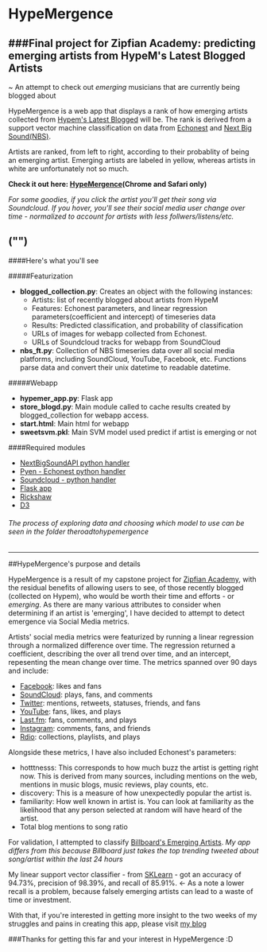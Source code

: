 HypeMergence
======================

###Final project for Zipfian Academy: predicting emerging artists from HypeM's Latest Blogged Artists
--------------------------------------
~ An attempt to check out *emerging* musicians that are currently being blogged about

HypeMergence is a web app that displays a rank of how emerging artists collected from [Hypem's Latest Blogged](http://hypem.com/latest/noremix) will be. The rank is derived from a support vector machine classification on data from [Echonest](http://the.echonest.com/) and [Next Big Sound(NBS)](https://www.nextbigsound.com/).

Artists are ranked, from left to right, according to their probablity of being an emerging artist. Emerging artists are labeled in yellow, whereas artists in white are unfortunately not so much. 

**Check it out here: [HypeMergence](http://bit.ly/1nYCk7q)(Chrome and Safari only)**

*For some goodies, if you click the artist you'll get their song via Soundcloud. If you hover, you'll see their social media user change over time - normalized to account for artists with less follwers/listens/etc.*

("")
--------------------------------------
####Here's what you'll see

#####Featurization

- **blogged_collection.py**: Creates an object with the following instances: 
	- Artists: list of recently blogged about artists from HypeM
	- Features: Echonest parameters, and linear regression parameters(coefficient and intercept) of timeseries data
	- Results: Predicted classification, and probability of classification 
	- URLs of images for webapp collected from Echonest.
	- URLs of Soundcloud tracks for webapp from SoundCloud
- **nbs_ft.py**: Collection of NBS timeseries data over all social media platforms, including SoundCloud, YouTube, Facebook, etc. Functions parse data and convert their unix datetime to readable datetime. 

#####Webapp

- **hypemer_app.py**: Flask app
- **store_blogd.py**: Main module called to cache results created by blogged_collection for webapp access. 
- **start.html**: Main html for webapp
- **sweetsvm.pkl**: Main SVM model used predict if artist is emerging or not

####Required modules
* [NextBigSoundAPI python handler](https://github.com/buckheroux/NBS-API-Python)
* [Pyen - Echonest python handler](https://github.com/echonest/pyen)
* [Soundcloud - python handler](https://github.com/soundcloud/soundcloud-python)
* [Flask app](http://flask.pocoo.org/)
* [Rickshaw](https://github.com/shutterstock/rickshaw)
* [D3](https://d3js.org/)

###### *The process of exploring data and choosing which model to use can be seen in the folder theroadtohypemergence* 


----------------

##HypeMergence's purpose and details

HypeMergence is a result of my capstone project for [Zipfian Academy](http://www.zipfianacademy.com/), with the residual benefits of allowing users to see, of those recently blogged (collected on Hypem), who would be worth their time and efforts - or *emerging*. As there are many various attributes to consider when determining if an artist is 'emerging', I have decided to attempt to detect emergence via Social Media metrics. 

Artists' social media metrics were featurized by running a linear regression through a normalized difference over time. The regression returned a coefficient, describing the over all trend over time, and an intercept, repesenting the mean change over time. The metrics spanned over 90 days and include:

- <u>Facebook</u>: likes and fans
- <u>SoundCloud</u>: plays, fans, and comments
- <u>Twitter</u>: mentions, retweets, statuses, friends, and fans
- <u>YouTube</u>: fans, likes, and plays
- <u>Last.fm</u>: fans, comments, and plays
- <u>Instagram</u>: comments, fans, and friends 
- <u>Rdio</u>: collections, playlists, and plays
	 
Alongside these metrics, I have also included Echonest's parameters:

- hotttnesss: This corresponds to how much buzz the artist is getting right now. This is derived from many sources, including mentions on the web, mentions in music blogs, music reviews, play counts, etc.
- discovery: This is a measure of how unexpectedly popular the artist is.
- familiarity: How well known in artist is. You can look at familiarity as the likelihood that any person selected at random will have heard of the artist.
- Total blog mentions to song ratio 

For validation, I attempted to classify [Billboard's Emerging Artists](http://realtime.billboard.com/?chart=emergingartists). *My app differs from this because Billboard just takes the top trending tweeted about song/artist within the last 24 hours*

My linear support vector classifier - from [SKLearn](http://scikit-learn.org/stable/modules/generated/sklearn.svm.SVC.html) - got an accuracy of 94.73%, precision of 98.39%, and recall of 85.91%. <- As a note a lower recall is a problem, because falsely emerging artists can lead to a waste of time or investment. 

With that, if you're interested in getting more insight to the two weeks of my struggles and pains in creating this app, please visit [my blog](www.medium.com/@dubtran)

###Thanks for getting this far and your interest in HypeMergence :D 